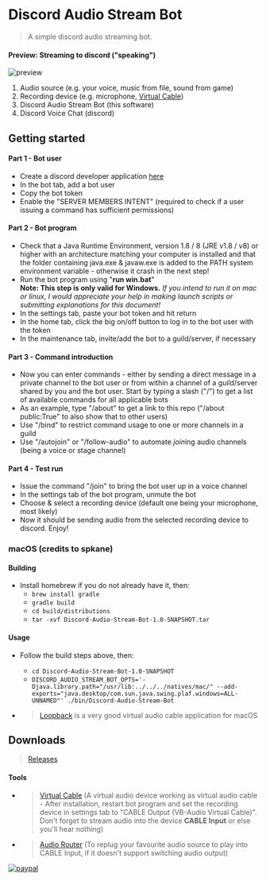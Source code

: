 # Discord Audio Stream Bot
>A simple discord audio streaming bot.

#### Preview: Streaming to discord ("speaking")
![preview](https://i.imgur.com/diLmICq.png)
1. Audio source (e.g. your voice, music from file, sound from game)
2. Recording device (e.g. microphone, [Virtual Cable](https://www.vb-audio.com/Cable/index.htm))
3. Discord Audio Stream Bot (this software)
4. Discord Voice Chat (discord)


## Getting started
#### Part 1 - Bot user
* Create a discord developer application [here](https://discordapp.com/developers/applications)
* In the bot tab, add a bot user
* Copy the bot token
* Enable the "SERVER MEMBERS INTENT" (required to check if a user issuing a command has sufficient permissions)
#### Part 2 - Bot program
* Check that a Java Runtime Environment, version 1.8 / 8 (JRE v1.8 / v8) or higher with an architecture matching your computer is installed and that the folder containing java.exe & javaw.exe is added to the PATH system environment variable - otherwise it crash in the next step!
* Run the bot program using "**run win.bat**"<br>**Note: This step is only valid for Windows.** *If you intend to run it on mac or linux, I would appreciate your help in making launch scripts or submitting explanations for this document!*
* In the settings tab, paste your bot token and hit return
* In the home tab, click the big on/off button to log in to the bot user with the token
* In the maintenance tab, invite/add the bot to a guild/server, if necessary
#### Part 3 - Command introduction
* Now you can enter commands - either by sending a direct message in a private channel to the bot user or from within a channel of a guild/server shared by you and the bot user. Start by typing a slash ("/") to get a list of available commands for all applicable bots
* As an example, type "/about" to get a link to this repo ("/about public:True" to also show that to other users)
* Use "/bind" to restrict command usage to one or more channels in a guild
* Use "/autojoin" or "/follow-audio" to automate *join*ing audio channels (being a voice or stage channel)
#### Part 4 - Test run
* Issue the command "/join" to bring the bot user up in a voice channel
* In the settings tab of the bot program, unmute the bot
* Choose & select a recording device (default one being your microphone, most likely)
* Now it should be sending audio from the selected recording device to discord. Enjoy!


### macOS (credits to spkane)

#### Building

* Install homebrew if you do not already have it, then:
  * `brew install gradle`
  * `gradle build`
  * `cd build/distributions`
  * `tar -xvf Discord-Audio-Stream-Bot-1.0-SNAPSHOT.tar`

#### Usage

* Follow the build steps above, then:
  * `cd Discord-Audio-Stream-Bot-1.0-SNAPSHOT`
  * `DISCORD_AUDIO_STREAM_BOT_OPTS='-Djava.library.path="/usr/lib:../../../natives/mac/" --add-exports="java.desktop/com.sun.java.swing.plaf.windows=ALL-UNNAMED"' ./bin/Discord-Audio-Stream-Bot`

* >[Loopback](https://rogueamoeba.com/loopback/) is a very good virtual audio cable application for macOS


## Downloads
>[Releases](https://github.com/BinkanSalaryman/Discord-Audio-Stream-Bot/releases)

#### Tools
* >[Virtual Cable](https://www.vb-audio.com/Cable/index.htm) (A virtual audio device working as virtual audio cable - After installation, restart bot program and set the recording device in settings tab to "CABLE Output (VB-Audio Virtual Cable)". Don't forget to stream audio into the device **CABLE Input** or else you'll hear nothing)
* >[Audio Router](https://github.com/audiorouterdev/audio-router) (To replug your favourite audio source to play into CABLE Input, if it doesn't support switching audio output)

[![paypal](https://www.paypalobjects.com/en_US/i/btn/btn_donateCC_LG.gif)](https://goo.gl/x3BXFW)
